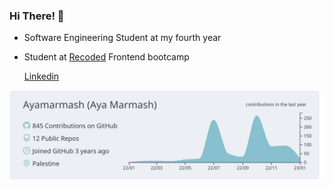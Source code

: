 ### Hi There! 👋



- Software Engineering Student at my fourth year
- Student at [Recoded](https://www.re-coded.com) Frontend bootcamp 

   [Linkedin](https://www.linkedin.com/in/aya-marmash-b63294191/)

[![](https://raw.githubusercontent.com/Ayamarmash/Ayamarmash/master/profile-summary-card-output/nord_bright/0-profile-details.svg)](https://github.com/vn7n24fzkq/github-profile-summary-cards)

